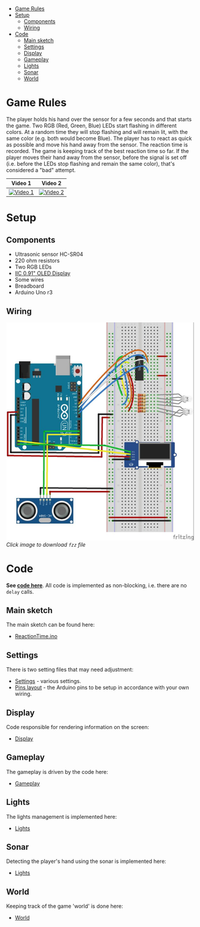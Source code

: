 - [Game Rules](#game-rules)
- [Setup](#setup)
  - [Components](#components)
  - [Wiring](#wiring)
- [Code](#code)
  - [Main sketch](#main-sketch)
  - [Settings](#settings)
  - [Display](#display)
  - [Gameplay](#gameplay)
  - [Lights](#lights)
  - [Sonar](#sonar)
  - [World](#world)

# Game Rules
The player holds his hand over the sensor for a few seconds and that starts the game. Two RGB (Red, Green, Blue) LEDs start flashing in different colors. At a random time they will stop flashing and will remain lit, with the same color (e.g. both would become Blue). The player has to react as quick as possible and move his hand away from the sensor. The reaction time is recorded. The game is keeping track of the best reaction time so far. If the player moves their hand away from the sensor, before the signal is set off (i.e. before the LEDs stop flashing and remain the same color), that's considered a "bad" attempt.

| Video 1  | Video 2 |
| ------------- | ------------- |
[<img src="https://img.youtube.com/vi/OYXGrj66SCE/0.jpg" alt="Video 1" title="Video 1" width="250" />](https://www.youtube.com/watch?v=OYXGrj66SCE)  | [<img src="https://img.youtube.com/vi/7_lOLILgES0/0.jpg" alt="Video 2" title="Video 2" width="250" />](https://www.youtube.com/watch?v=7_lOLILgES0)

# Setup
## Components
- Ultrasonic sensor HC-SR04
- 220 ohm resistors
- Two RGB LEDs
- [IIC 0.91" OLED Display](https://www.amazon.com/gp/product/B07D9H83R4)
- Some wires
- Breadboard
- Arduino Uno r3


## Wiring
[![Wiring](img/wiring.jpg)](wiring.fzz)
*Click image to download `fzz` file*

# Code
**See [code here](../ReactionTime/)**. All code is implemented as non-blocking, i.e. there are no `delay` calls.

## Main sketch
The main sketch can be found here:
- [ReactionTime.ino](../ReactionTime/ReactionTime.ino)

## Settings
There is two setting files that may need adjustment:
- [Settings](../ReactionTime/Settings.hh) - various settings.
- [Pins layout](../ReactionTime/Pins.hh) - the Arduino pins to be setup in accordance with your own wiring.

## Display
Code responsible for rendering information on the screen:
- [Display](../ReactionTime/Display.cpp)
  
## Gameplay
The gameplay is driven by the code here:
- [Gameplay](../ReactionTime/Gameplay.cpp)
  
## Lights
The lights management is implemented here:
- [Lights](../ReactionTime/Lights.cpp)
  
## Sonar
Detecting the player's hand using the sonar is implemented here:
- [Lights](../ReactionTime/Sonar.cpp)
  
## World
Keeping track of the game 'world' is done here:
- [World](../ReactionTime/World.hh)